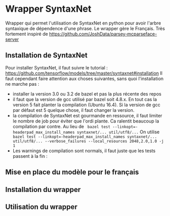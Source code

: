 # Wrapper SyntaxNet

Wrapper qui permet l'utilisation de SyntaxNet en python pour avoir l'arbre syntaxique de dépendence d'une phrase. Le wrapper gère le Français.
Très fortement inspiré de https://github.com/JoshData/parsey-mcparseface-server

## Installation de SyntaxNet

Pour installer SyntaxNet, il faut suivre le tutorial : https://github.com/tensorflow/models/tree/master/syntaxnet#installation
Il faut cependant faire attention aux choses suivantes, sans quoi l'installation ne marche pas :
* installer la version 3.0 ou 3.2 de bazel et pas la plus récente des repos 
* il faut que la version de gcc utilisé par bazel soit 4.8.x. En tout cas la version 5 fait planter la compilation (Ubuntu 16.4). Si la version de gcc par défaut est 5 quelque chose, il faut changer la version.
* la compilation de SyntaxNet est gourmande en ressource, il faut limiter le nombre de job pour éviter que l'ordi plante. Ca ralentit beaucoup la compilation par contre.
Au lieu de ` bazel test --linkopt=-headerpad_max_install_names syntaxnet/... util/utf8/...` 
On utilise ` bazel test --linkopt=-headerpad_max_install_names syntaxnet/... util/utf8/... --verbose_failures --local_resources 2048,2.0,1.0 -j 1`
* Les warnings de compilation sont normals, il faut juste que les tests passent à la fin : 



## Mise en place du modèle pour le français



## Installation du wrapper




## Utilisation du wrapper
